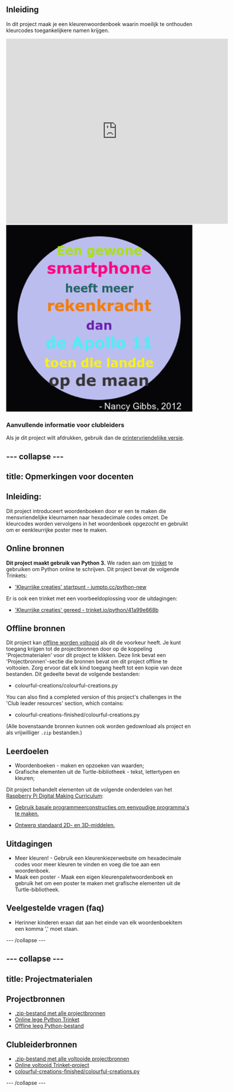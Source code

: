 ## Inleiding

In dit project maak je een kleurenwoordenboek waarin moeilijk te onthouden kleurcodes toegankelijkere namen krijgen.

<div class="trinket">
  <iframe src="https://trinket.io/embed/python/97822f48b7?outputOnly=true&start=result" width="600" height="500" frameborder="0" marginwidth="0" marginheight="0" allowfullscreen>
  </iframe>
  <img src="images/colourful-finished.png">
</div>

### Aanvullende informatie voor clubleiders

Als je dit project wilt afdrukken, gebruik dan de [printervriendelijke versie](https://projects.raspberrypi.org/en/projects/colourful-creations/print).

## \--- collapse \---

## title: Opmerkingen voor docenten

## Inleiding:

Dit project introduceert woordenboeken door er een te maken die mensvriendelijke kleurnamen naar hexadecimale codes omzet. De kleurcodes worden vervolgens in het woordenboek opgezocht en gebruikt om er een ​​kleurrijke poster mee te maken.

## Online bronnen

**Dit project maakt gebruik van Python 3.** We raden aan om [trinket](https://trinket.io/) te gebruiken om Python online te schrijven. Dit project bevat de volgende Trinkets:

* ['Kleurrijke creaties' startpunt - jumpto.cc/python-new](http://jumpto.cc/python-new)

Er is ook een trinket met een voorbeeldoplossing voor de uitdagingen:

* ['Kleurrijke creaties' gereed - trinket.io/python/41a99e668b](https://trinket.io/python/97822f48b7)

## Offline bronnen

Dit project kan [offline worden voltooid](https://www.codeclubprojects.org/en-GB/resources/python-working-offline/) als dit de voorkeur heeft. Je kunt toegang krijgen tot de projectbronnen door op de koppeling 'Projectmaterialen' voor dit project te klikken. Deze link bevat een 'Projectbronnen'-sectie die bronnen bevat om dit project offline te voltooien. Zorg ervoor dat elk kind toegang heeft tot een kopie van deze bestanden. Dit gedeelte bevat de volgende bestanden:

* colourful-creations/colourful-creations.py

You can also find a completed version of this project's challenges in the 'Club leader resources' section, which contains:

* colourful-creations-finished/colourful-creations.py

(Alle bovenstaande bronnen kunnen ook worden gedownload als project en als vrijwilliger `.zip` bestanden.)

## Leerdoelen

* Woordenboeken - maken en opzoeken van waarden;
* Grafische elementen uit de Turtle-bibliotheek - tekst, lettertypen en kleuren;

Dit project behandelt elementen uit de volgende onderdelen van het [Raspberry Pi Digital Making Curriculum](http://rpf.io/curriculum):

* [Gebruik basale programmeerconstructies om eenvoudige programma's te maken.](https://www.raspberrypi.org/curriculum/programming/creator)

* [Ontwerp standaard 2D- en 3D-middelen.](https://www.raspberrypi.org/curriculum/design/creator)

## Uitdagingen

* Meer kleuren! - Gebruik een kleurenkiezerwebsite om hexadecimale codes voor meer kleuren te vinden en voeg die toe aan een woordenboek. 
* Maak een poster - Maak een eigen kleurenpaletwoordenboek en gebruik het om een ​​poster te maken met grafische elementen uit de Turtle-bibliotheek. 

## Veelgestelde vragen (faq)

* Herinner kinderen eraan dat aan het einde van elk woordenboekitem een komma ',' moet staan. 

\--- /collapse \---

## \--- collapse \---

## title: Projectmaterialen

## Projectbronnen

* [.zip-bestand met alle projectbronnen](resources/colourful-creations-project-resources.zip)
* [Online lege Python Trinket](http://jumpto.cc/python-new)
* [Offline leeg Python-bestand](resources/new-new.py)

## Clubleiderbronnen

* [.zip-bestand met alle voltooide projectbronnen](resources/colourful-creations-volunteer-resources.zip)
* [Online voltooid Trinket-project](https://trinket.io/python/97822f48b7)
* [colourful-creations-finished/colourful-creations.py](resources/colourful-creations-finished-colourful-creations.py)

\--- /collapse \---